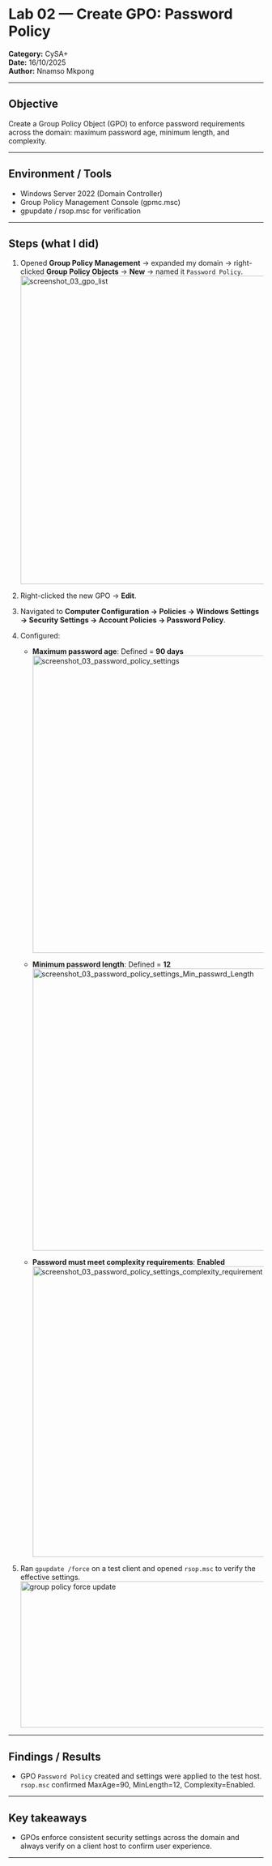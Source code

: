 # Lab 02 — Create GPO: Password Policy
**Category:** CySA+  
**Date:** 16/10/2025  
**Author:** Nnamso Mkpong

---

## Objective
Create a Group Policy Object (GPO) to enforce password requirements across the domain: maximum password age, minimum length, and complexity.

---

## Environment / Tools
- Windows Server 2022 (Domain Controller)  
- Group Policy Management Console (gpmc.msc)  
- gpupdate / rsop.msc for verification

---

## Steps (what I did)
1. Opened **Group Policy Management** → expanded my domain → right-clicked **Group Policy Objects** → **New** → named it `Password Policy`.  <img width="1016" height="609" alt="screenshot_03_gpo_list" src="https://github.com/user-attachments/assets/b0ce8108-4866-4bc4-ba02-4867fc4a0b4a" />

2. Right-clicked the new GPO → **Edit**.  
3. Navigated to **Computer Configuration → Policies → Windows Settings → Security Settings → Account Policies → Password Policy**.
4. Configured:
   - **Maximum password age**: Defined = **90 days**  <img width="1014" height="587" alt="screenshot_03_password_policy_settings" src="https://github.com/user-attachments/assets/357c0e9f-f815-4d65-ade0-a27413bdd118" />

   - **Minimum password length**: Defined = **12**  <img width="1002" height="557" alt="screenshot_03_password_policy_settings_Min_passwrd_Length" src="https://github.com/user-attachments/assets/a4ee05f2-84b3-4aa8-952e-3e04afc1541e" />

   - **Password must meet complexity requirements**: **Enabled**<img width="1003" height="574" alt="screenshot_03_password_policy_settings_complexity_requirement" src="https://github.com/user-attachments/assets/7553e116-dca4-4f10-8164-f9e36f4494c0" />

5. Ran `gpupdate /force` on a test client and opened `rsop.msc` to verify the effective settings.<img width="922" height="289" alt="group policy force update" src="https://github.com/user-attachments/assets/53cd1bb5-82b5-403f-a6e7-946e94d33c16" />


---

## Findings / Results
- GPO `Password Policy` created and settings were applied to the test host. `rsop.msc` confirmed MaxAge=90, MinLength=12, Complexity=Enabled.

---

## Key takeaways
- GPOs enforce consistent security settings across the domain and always verify on a client host to confirm user experience.

---

